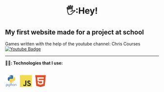 
<h1 align="center">
🖐️:Hey!
</h1>

<h2>My first website made for a project at school</h2> 
Games written with the help of the youtube channel: Chris Courses </br>
<a href="https://www.youtube.com/@ChrisCourses">
    <img src="https://img.shields.io/badge/YouTube-red?style=for-the-badge&logo=youtube&logoColor=white" alt="Youtube Badge"/>
</a>

<hr>

<b>👨‍💻: Technologies that I use:</b></br></br>

<img src="https://github.com/devicons/devicon/blob/master/icons/python/python-original-wordmark.svg" width="40" height="40">&nbsp;
<img src="https://github.com/devicons/devicon/blob/master/icons/javascript/javascript-original.svg" width="40" height="40">&nbsp;
<img src="https://github.com/devicons/devicon/blob/master/icons/html5/html5-plain.svg" width="40" height="40">&nbsp;
